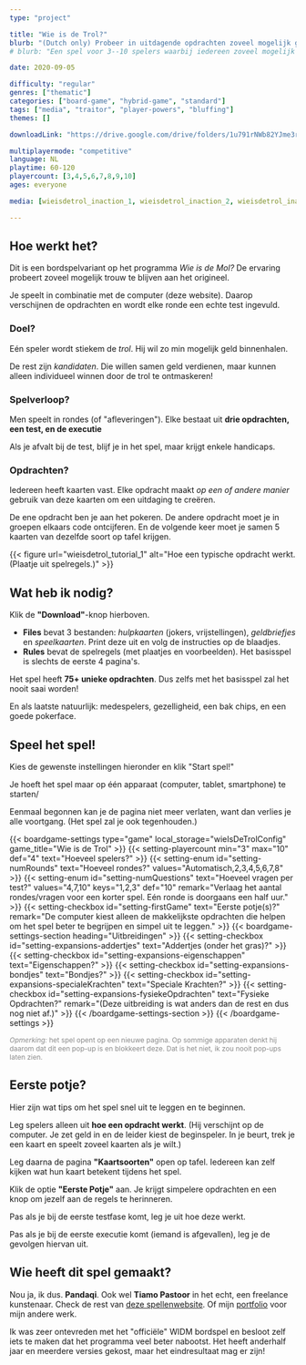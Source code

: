 ```yaml
---
type: "project"

title: "Wie is de Trol?"
blurb: "(Dutch only) Probeer in uitdagende opdrachten zoveel mogelijk geld te verdienen ... tenzij je de trol bent, die alles stiekem moet laten mislukken."
# blurb: "Een spel voor 3--10 spelers waarbij iedereen zoveel mogelijk geld probeert te verdienen ... behalve de trol. Die probeert alles te laten mislukken, zonder te worden gepakt. Kan jij de trol ontmaskeren?"

date: 2020-09-05

difficulty: "regular"
genres: ["thematic"]
categories: ["board-game", "hybrid-game", "standard"]
tags: ["media", "traitor", "player-powers", "bluffing"]
themes: []

downloadLink: "https://drive.google.com/drive/folders/1u791rNWb82YJme3rEqjjd5k-kWqbzR3t"

multiplayermode: "competitive"
language: NL
playtime: 60-120
playercount: [3,4,5,6,7,8,9,10]
ages: everyone

media: [wieisdetrol_inaction_1, wieisdetrol_inaction_2, wieisdetrol_inaction_3]

---
```


## Hoe werkt het?

Dit is een bordspelvariant op het programma _Wie is de Mol?_ De ervaring probeert zoveel mogelijk trouw te blijven aan het origineel.

Je speelt in combinatie met de computer (deze website). Daarop verschijnen de opdrachten en wordt elke ronde een echte test ingevuld.

### Doel?
Eén speler wordt stiekem de _trol_. Hij wil zo min mogelijk geld binnenhalen.

De rest zijn _kandidaten_. Die willen samen geld verdienen, maar kunnen alleen individueel winnen door de trol te ontmaskeren!

### Spelverloop?
Men speelt in rondes (of "afleveringen"). Elke bestaat uit **drie opdrachten, een test, en de executie**

Als je afvalt bij de test, blijf je in het spel, maar krijgt enkele handicaps.

### Opdrachten?
Iedereen heeft kaarten vast. Elke opdracht maakt _op een of andere manier_ gebruik van deze kaarten om een uitdaging te creëren.

De ene opdracht ben je aan het pokeren. De andere opdracht moet je in groepen elkaars code ontcijferen. En de volgende keer moet je samen 5 kaarten van dezelfde soort op tafel krijgen.

{{< figure url="wieisdetrol_tutorial_1" alt="Hoe een typische opdracht werkt. (Plaatje uit spelregels.)" >}}


## Wat heb ik nodig?

Klik de **"Download"**-knop hierboven.
* **Files** bevat 3 bestanden: _hulpkaarten_ (jokers, vrijstellingen), _geldbriefjes_ en _speelkaarten_. Print deze uit en volg de instructies op de blaadjes.
* **Rules** bevat de spelregels (met plaatjes en voorbeelden). Het basisspel is slechts de eerste 4 pagina's.

Het spel heeft **75+ unieke opdrachten**. Dus zelfs met het basisspel zal het nooit saai worden!

En als laatste natuurlijk: medespelers, gezelligheid, een bak chips, en een goede pokerface.


## Speel het spel!

Kies de gewenste instellingen hieronder en klik "Start spel!"

Je hoeft het spel maar op één apparaat (computer, tablet, smartphone) te starten/

Eenmaal begonnen kan je de pagina niet meer verlaten, want dan verlies je alle voortgang. (Het spel zal je ook tegenhouden.)
	
{{< boardgame-settings type="game" local_storage="wieIsDeTrolConfig" game_title="Wie is de Trol" >}}
	{{< setting-playercount min="3" max="10" def="4" text="Hoeveel spelers?" >}}
	{{< setting-enum id="setting-numRounds" text="Hoeveel rondes?" values="Automatisch,2,3,4,5,6,7,8" >}}
	{{< setting-enum id="setting-numQuestions" text="Hoeveel vragen per test?" values="4,7,10" keys="1,2,3" def="10" remark="Verlaag het aantal rondes/vragen voor een korter spel. Eén ronde is doorgaans een half uur." >}}
	{{< setting-checkbox id="setting-firstGame" text="Eerste potje(s)?" remark="De computer kiest alleen de makkelijkste opdrachten die helpen om het spel beter te begrijpen en simpel uit te leggen." >}}
	{{< boardgame-settings-section heading="Uitbreidingen" >}}
		{{< setting-checkbox id="setting-expansions-addertjes" text="Addertjes (onder het gras)?" >}}
		{{< setting-checkbox id="setting-expansions-eigenschappen" text="Eigenschappen?" >}}
		{{< setting-checkbox id="setting-expansions-bondjes" text="Bondjes?" >}}
		{{< setting-checkbox id="setting-expansions-specialeKrachten" text="Speciale Krachten?" >}}
		{{< setting-checkbox id="setting-expansions-fysiekeOpdrachten" text="Fysieke Opdrachten?" remark="(Deze uitbreiding is wat anders dan de rest en dus nog niet af.)" >}}
  	{{< /boardgame-settings-section >}}
{{< /boardgame-settings >}}

<p style="opacity: 0.5; font-size: 12px;"><em>Opmerking:</em> het spel opent op een nieuwe pagina. Op sommige apparaten denkt hij daarom dat dit een pop-up is en blokkeert deze. Dat is het niet, ik zou nooit pop-ups laten zien.</p>


## Eerste potje?

Hier zijn wat tips om het spel snel uit te leggen en te beginnen.

Leg spelers alleen uit **hoe een opdracht werkt**. (Hij verschijnt op de computer. Je zet geld in en de leider kiest de beginspeler. In je beurt, trek je een kaart en speelt zoveel kaarten als je wilt.)

Leg daarna de pagina **"Kaartsoorten"** open op tafel. Iedereen kan zelf kijken wat hun kaart betekent tijdens het spel.

Klik de optie **"Eerste Potje"** aan. Je krijgt simpelere opdrachten en een knop om jezelf aan de regels te herinneren.

Pas als je bij de eerste testfase komt, leg je uit hoe deze werkt.

Pas als je bij de eerste executie komt (iemand is afgevallen), leg je de gevolgen hiervan uit.

## Wie heeft dit spel gemaakt?

Nou ja, ik dus. **Pandaqi**. Ook wel **Tiamo Pastoor** in het echt, een freelance kunstenaar. Check de rest van [deze spellenwebsite](https://pandaqi.com). Of mijn [portfolio](https://rodepanda.com/nl) voor mijn andere werk.

Ik was zeer ontevreden met het "officiële" WIDM bordspel en besloot zelf iets te maken dat het programma veel beter nabootst. Het heeft anderhalf jaar en meerdere versies gekost, maar het eindresultaat mag er zijn!